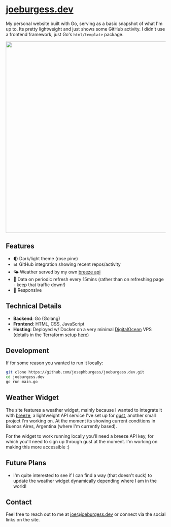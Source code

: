 # [joeburgess.dev](https://joeburgess.dev)

My personal website built with Go, serving as a basic snapshot of what I'm up to. Its pretty lightweight and just shows some GitHub activity. I didn't use a frontend framework, just Go's `html/template` package.

<p align="center">
    <img src="https://github.com/user-attachments/assets/49e4a867-a6c3-437a-ab7b-fb5156265f92" width="600" />
</p>

## Features

- 🌓 Dark/light theme (rose pine)
- 📊 GitHub integration showing recent repos/activity
- 🌤️ Weather served by my own [breeze api](https://github.com/josephburgess/breeze)
- 🔄 Data on periodic refresh every 15mins (rather than on refreshing page - keep that traffic down!)
- 📱 Responsive

## Technical Details

- **Backend**: Go (Golang)
- **Frontend**: HTML, CSS, JavaScript
- **Hosting**: Deployed w/ Docker on a very minimal [DigitalOcean](https://www.digitalocean.com/) VPS (details in the Terraform setup [here](https://github.com/josephburgess/backstage))

## Development

If for some reason you wanted to run it locally:

```bash
git clone https://github.com/josephburgess/joeburgess.dev.git
cd joeburgess.dev
go run main.go
```

## Weather Widget

The site features a weather widget, mainly because I wanted to integrate it with [breeze](https://github.com/josephburgess/breeze), a lightweight API service I've set up for [gust](http://github.com/josephburgess/gust), another small project I'm working on. At the moment its showing current conditions in Buenos Aires, Argentina (where I'm currently based). 

For the widget to work running locally you'll need a breeze API key, for which you'll need to sign up through gust at the moment. I'm working on making this more accessible :)

## Future Plans

- I'm quite interested to see if I can find a way (that doesn't suck) to update the weather widget dynamically depending where I am in the world!

## Contact

Feel free to reach out to me at joe@joeburgess.dev or connect via the social links on the site.
